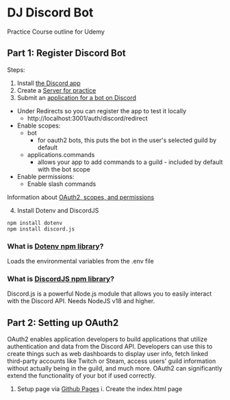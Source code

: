 # DJ Discord Bot

Practice Course outline for Udemy

## Part 1: Register Discord Bot

Steps:

1. Install [the Discord app](https://discord.com/download)
2. Create a [Server for practice](https://support.discord.com/hc/en-us/articles/204849977-How-do-I-create-a-server)
3. Submit an [application for a bot on Discord](https://discord.com/developers/applications)

- Under Redirects so you can register the app to test it locally
  - http://localhost:3001/auth/discord/redirect
- Enable scopes:
  - bot
    - for oauth2 bots, this puts the bot in the user's selected guild by default
  - applications.commands
    - allows your app to add commands to a guild - included by default with the bot scope
- Enable permissions:
  - Enable slash commands

Information about [OAuth2, scopes, and permissions](https://discord.com/developers/docs/topics/oauth2)

4. Install Dotenv and DiscordJS

```
npm install dotenv
npm install discord.js
```

### What is [Dotenv npm library](https://www.npmjs.com/package/dotenv)?

Loads the environmental variables from the .env file

### What is [DiscordJS npm library](https://www.npmjs.com/package/discord.js)?

Discord.js is a powerful Node.js module that allows you to easily interact with the Discord API. Needs NodeJS v18 and higher.

## Part 2: Setting up OAuth2

OAuth2 enables application developers to build applications that utilize authentication and data from the Discord API. Developers can use this to create things such as web dashboards to display user info, fetch linked third-party accounts like Twitch or Steam, access users' guild information without actually being in the guild, and much more. OAuth2 can significantly extend the functionality of your bot if used correctly.

1. Setup page via [Github Pages](https://docs.github.com/en/pages/getting-started-with-github-pages/creating-a-github-pages-site)
   i. Create the index.html page
